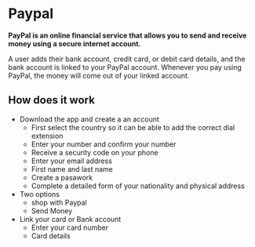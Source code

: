 # Paypal

**PayPal is an online financial service that allows you to send and receive money using a secure internet account.**

A user adds their bank account, credit card, or debit card details, and the bank account is linked to your PayPal account. Whenever you pay using PayPal, the money will come out of your linked account.

## How does it work 
- Download the app and create a an account 
    - First select the country so it can be able to add the correct dial extension
    - Enter your number and confirm your number
    - Receive a security code on your phone 
    - Enter your email address
    - First name and last name
    - Create a pasawork 
  - Complete a detailed form of your nationality and physical address
- Two options 
    - shop with Paypal 
    - Send Money 
- Link your card or Bank account 
  - Enter your card number
  - Card details


  